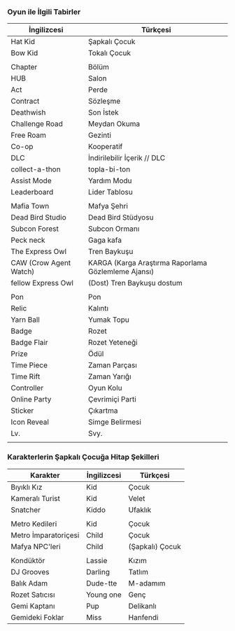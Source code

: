 ### Oyun ile İlgili Tabirler

| İngilizcesi | Türkçesi |
| ------------- | ------------- |
| Hat Kid | Şapkalı Çocuk |
| Bow Kid | Tokalı Çocuk |
|  |  |
| Chapter | Bölüm |
| HUB | Salon |
| Act | Perde |
| Contract | Sözleşme |
| Deathwish | Son İstek |
| Challenge Road | Meydan Okuma |
| Free Roam | Gezinti |
| Co-op | Kooperatif |
| DLC | İndirilebilir İçerik // DLC |
| collect-a-thon | topla-bi-ton |
| Assist Mode | Yardım Modu |
| Leaderboard | Lider Tablosu |
|  |  |
| Mafia Town | Mafya Şehri |
| Dead Bird Studio | Dead Bird Stüdyosu |
| Subcon Forest | Subcon Ormanı |
| Peck neck | Gaga kafa |
| The Express Owl | Tren Baykuşu |
| CAW (Crow Agent Watch) | KARGA (Karga Araştırma Raporlama Gözlemleme Ajansı) |
| fellow Express Owl | (Dost) Tren Baykuşu dostum |
|  |  |
| Pon | Pon |
| Relic | Kalıntı |
| Yarn Ball | Yumak Topu |
| Badge | Rozet |
| Badge Flair | Rozet Yeteneği |
| Prize | Ödül |
| Time Piece | Zaman Parçası |
| Time Rift | Zaman Yarığı |
| Controller | Oyun Kolu |
| Online Party | Çevrimiçi Parti |
| Sticker | Çıkartma |
| Icon Reveal | Simge Belirmesi |
| Lv. | Svy. |
|  |  |

### Karakterlerin Şapkalı Çocuğa Hitap Şekilleri

| Karakter | İngilizcesi | Türkçesi |
| ------------- | ------------- | ------------- |
| Bıyıklı Kız | Kid | Çocuk |
| Kameralı Turist | Kid | Velet |
| Snatcher | Kiddo | Ufaklık |
|  |  |  |
| Metro Kedileri | Kid | Çocuk |
| Metro İmparatoriçesi | Child | Çocuk |
| Mafya NPC'leri | Child | (Şapkalı) Çocuk |
|  |  |  |
| Kondüktör | Lassie | Kızım |
| DJ Grooves | Darling | Tatlım |
| Balık Adam | Dude-tte | M-adamım |
| Rozet Satıcısı | Young one | Genç |
| Gemi Kaptanı | Pup | Delikanlı |
| Gemideki Foklar | Miss | Hanfendi |
